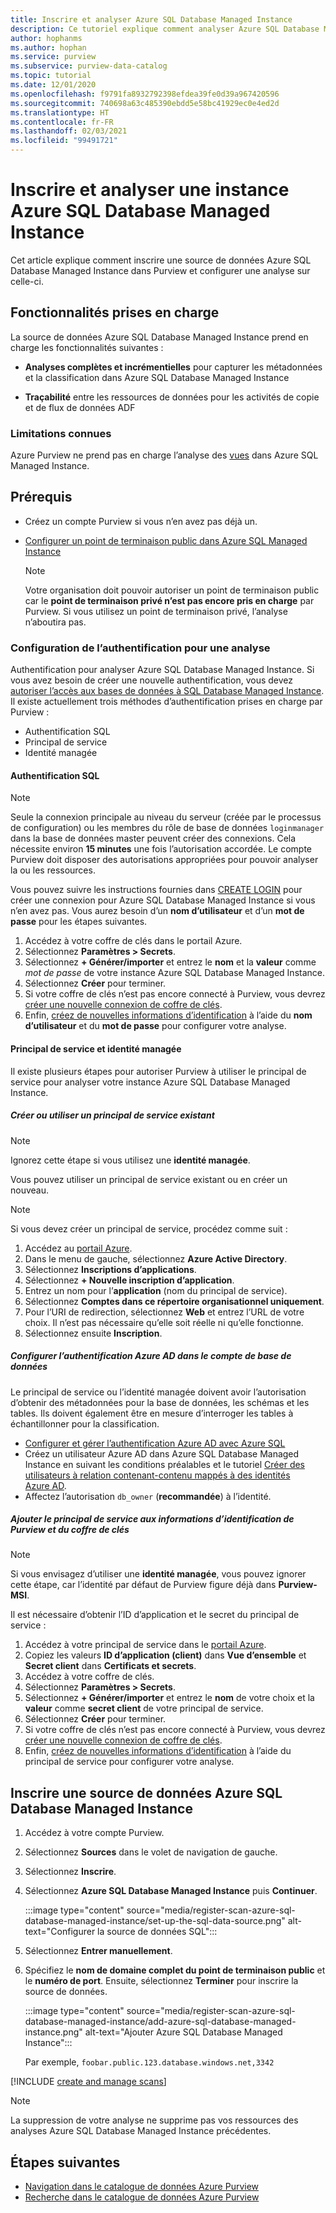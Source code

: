 ```yaml
---
title: Inscrire et analyser Azure SQL Database Managed Instance
description: Ce tutoriel explique comment analyser Azure SQL Database Managed Instance.
author: hophanms
ms.author: hophan
ms.service: purview
ms.subservice: purview-data-catalog
ms.topic: tutorial
ms.date: 12/01/2020
ms.openlocfilehash: f9791fa8932792398efdea39fe0d39a967420596
ms.sourcegitcommit: 740698a63c485390ebdd5e58bc41929ec0e4ed2d
ms.translationtype: HT
ms.contentlocale: fr-FR
ms.lasthandoff: 02/03/2021
ms.locfileid: "99491721"
---
```

# <a name="register-and-scan-an-azure-sql-database-managed-instance"></a>Inscrire et analyser une instance Azure SQL Database Managed Instance

Cet article explique comment inscrire une source de données Azure SQL Database Managed Instance dans Purview et configurer une analyse sur celle-ci.

## <a name="supported-capabilities"></a>Fonctionnalités prises en charge

La source de données Azure SQL Database Managed Instance prend en charge les fonctionnalités suivantes :

- **Analyses complètes et incrémentielles** pour capturer les métadonnées et la classification dans Azure SQL Database Managed Instance

- **Traçabilité** entre les ressources de données pour les activités de copie et de flux de données ADF

### <a name="known-limitations"></a>Limitations connues

Azure Purview ne prend pas en charge l’analyse des [vues](/sql/relational-databases/views/views?view=azuresqldb-mi-current&preserve-view=true) dans Azure SQL Managed Instance.

## <a name="prerequisites"></a>Prérequis

- Créez un compte Purview si vous n’en avez pas déjà un.

- [Configurer un point de terminaison public dans Azure SQL Managed Instance](../azure-sql/managed-instance/public-endpoint-configure.md)
    > [!Note]
    > Votre organisation doit pouvoir autoriser un point de terminaison public car le **point de terminaison privé n’est pas encore pris en charge** par Purview. Si vous utilisez un point de terminaison privé, l’analyse n’aboutira pas.

### <a name="setting-up-authentication-for-a-scan"></a>Configuration de l’authentification pour une analyse

Authentification pour analyser Azure SQL Database Managed Instance. Si vous avez besoin de créer une nouvelle authentification, vous devez [autoriser l’accès aux bases de données à SQL Database Managed Instance](../azure-sql/database/logins-create-manage.md). Il existe actuellement trois méthodes d’authentification prises en charge par Purview :

- Authentification SQL
- Principal de service
- Identité managée

#### <a name="sql-authentication"></a>Authentification SQL

> [!Note]
> Seule la connexion principale au niveau du serveur (créée par le processus de configuration) ou les membres du rôle de base de données `loginmanager` dans la base de données master peuvent créer des connexions. Cela nécessite environ **15 minutes** une fois l’autorisation accordée. Le compte Purview doit disposer des autorisations appropriées pour pouvoir analyser la ou les ressources.

Vous pouvez suivre les instructions fournies dans [CREATE LOGIN](/sql/t-sql/statements/create-login-transact-sql?view=azuresqldb-current&preserve-view=true#examples-1) pour créer une connexion pour Azure SQL Database Managed Instance si vous n’en avez pas. Vous aurez besoin d’un **nom d’utilisateur** et d’un **mot de passe** pour les étapes suivantes.

1. Accédez à votre coffre de clés dans le portail Azure.
1. Sélectionnez **Paramètres > Secrets**.
1. Sélectionnez **+ Générer/importer** et entrez le **nom** et la **valeur** comme *mot de passe* de votre instance Azure SQL Database Managed Instance.
1. Sélectionnez **Créer** pour terminer.
1. Si votre coffre de clés n’est pas encore connecté à Purview, vous devrez [créer une nouvelle connexion de coffre de clés](manage-credentials.md#create-azure-key-vaults-connections-in-your-azure-purview-account).
1. Enfin, [créez de nouvelles informations d’identification](manage-credentials.md#create-a-new-credential) à l’aide du **nom d’utilisateur** et du **mot de passe** pour configurer votre analyse.

#### <a name="service-principal-and-managed-identity"></a>Principal de service et identité managée

Il existe plusieurs étapes pour autoriser Purview à utiliser le principal de service pour analyser votre instance Azure SQL Database Managed Instance.

##### <a name="create-or-use-an-existing-service-principal"></a>Créer ou utiliser un principal de service existant

> [!Note]
> Ignorez cette étape si vous utilisez une **identité managée**.

Vous pouvez utiliser un principal de service existant ou en créer un nouveau. 

> [!Note]
> Si vous devez créer un principal de service, procédez comme suit :
> 1. Accédez au [portail Azure](https://portal.azure.com).
> 1. Dans le menu de gauche, sélectionnez **Azure Active Directory**.
> 1. Sélectionnez **Inscriptions d’applications**.
> 1. Sélectionnez **+ Nouvelle inscription d’application**.
> 1. Entrez un nom pour l’**application** (nom du principal de service).
> 1. Sélectionnez **Comptes dans ce répertoire organisationnel uniquement**.
> 1. Pour l’URI de redirection, sélectionnez **Web** et entrez l’URL de votre choix. Il n’est pas nécessaire qu’elle soit réelle ni qu’elle fonctionne.
> 1. Sélectionnez ensuite **Inscription**.

##### <a name="configure-azure-ad-authentication-in-the-database-account"></a>Configurer l’authentification Azure AD dans le compte de base de données

Le principal de service ou l’identité managée doivent avoir l’autorisation d’obtenir des métadonnées pour la base de données, les schémas et les tables. Ils doivent également être en mesure d’interroger les tables à échantillonner pour la classification.
- [Configurer et gérer l’authentification Azure AD avec Azure SQL](../azure-sql/database/authentication-aad-configure.md)
- Créez un utilisateur Azure AD dans Azure SQL Database Managed Instance en suivant les conditions préalables et le tutoriel [Créer des utilisateurs à relation contenant-contenu mappés à des identités Azure AD](../azure-sql/database/authentication-aad-configure.md?tabs=azure-powershell#create-contained-users-mapped-to-azure-ad-identities).
- Affectez l’autorisation `db_owner` (**recommandée**) à l’identité.

##### <a name="add-service-principal-to-key-vault-and-purviews-credential"></a>Ajouter le principal de service aux informations d’identification de Purview et du coffre de clés

> [!Note]
> Si vous envisagez d’utiliser une **identité managée**, vous pouvez ignorer cette étape, car l’identité par défaut de Purview figure déjà dans **Purview-MSI**.

Il est nécessaire d’obtenir l’ID d’application et le secret du principal de service :

1. Accédez à votre principal de service dans le [portail Azure](https://portal.azure.com).
1. Copiez les valeurs **ID d’application (client)** dans **Vue d’ensemble** et **Secret client** dans **Certificats et secrets**.
1. Accédez à votre coffre de clés.
1. Sélectionnez **Paramètres > Secrets**.
1. Sélectionnez **+ Générer/importer** et entrez le **nom** de votre choix et la **valeur** comme **secret client** de votre principal de service.
1. Sélectionnez **Créer** pour terminer.
1. Si votre coffre de clés n’est pas encore connecté à Purview, vous devrez [créer une nouvelle connexion de coffre de clés](manage-credentials.md#create-azure-key-vaults-connections-in-your-azure-purview-account).
1. Enfin, [créez de nouvelles informations d’identification](manage-credentials.md#create-a-new-credential) à l’aide du principal de service pour configurer votre analyse.

## <a name="register-an-azure-sql-database-managed-instance-data-source"></a>Inscrire une source de données Azure SQL Database Managed Instance

1. Accédez à votre compte Purview.

1. Sélectionnez **Sources** dans le volet de navigation de gauche.

1. Sélectionnez **Inscrire**.

1. Sélectionnez **Azure SQL Database Managed Instance** puis **Continuer**.

    :::image type="content" source="media/register-scan-azure-sql-database-managed-instance/set-up-the-sql-data-source.png" alt-text="Configurer la source de données SQL":::

1. Sélectionnez **Entrer manuellement**.

1. Spécifiez le **nom de domaine complet du point de terminaison public** et le **numéro de port**. Ensuite, sélectionnez **Terminer** pour inscrire la source de données.

    :::image type="content" source="media/register-scan-azure-sql-database-managed-instance/add-azure-sql-database-managed-instance.png" alt-text="Ajouter Azure SQL Database Managed Instance":::

    Par exemple, `foobar.public.123.database.windows.net,3342`

[!INCLUDE [create and manage scans](includes/manage-scans.md)]

> [!NOTE]
> La suppression de votre analyse ne supprime pas vos ressources des analyses Azure SQL Database Managed Instance précédentes.

## <a name="next-steps"></a>Étapes suivantes

- [Navigation dans le catalogue de données Azure Purview](how-to-browse-catalog.md)
- [Recherche dans le catalogue de données Azure Purview](how-to-search-catalog.md)